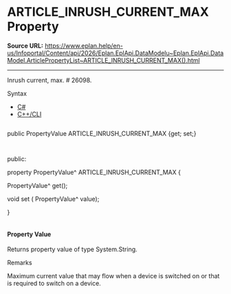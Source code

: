 # ARTICLE_INRUSH_CURRENT_MAX Property

**Source URL:** https://www.eplan.help/en-us/Infoportal/Content/api/2026/Eplan.EplApi.DataModelu~Eplan.EplApi.DataModel.ArticlePropertyList~ARTICLE_INRUSH_CURRENT_MAX().html

---

Inrush current, max. # 26098.

Syntax

- [C#](#i-syntax-CS)
- [C++/CLI](#i-syntax-CPP2005)

```
```
public PropertyValue ARTICLE_INRUSH_CURRENT_MAX {get; set;}
```
```

```
```
public:

property PropertyValue^ ARTICLE_INRUSH_CURRENT_MAX {

   PropertyValue^ get();

   void set (    PropertyValue^ value);

}
```
```

#### Property Value

Returns property value of type System.String.

Remarks

Maximum current value that may flow when a device is switched on or that is required to switch on a device.
